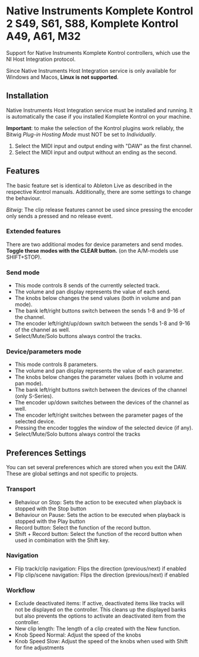 # Native Instruments Komplete Kontrol 2 S49, S61, S88, Komplete Kontrol A49, A61, M32

Support for Native Instruments Komplete Kontrol controllers, which use the NI Host Integration protocol.

Since Native Instruments Host Integration service is only available for Windows and Macos, **Linux is not supported**.

## Installation

Native Instruments Host Integration service must be installed and running. It is automatically the case
if you installed Komplete Kontrol on your machine.

**Important**: to make the selection of the Kontrol plugins work reliably, the Bitwig *Plug-in Hosting Mode* must NOT be set to *Individually*.

1. Select the MIDI input and output ending with "DAW" as the first channel.
2. Select the MIDI input and output without an ending as the second.

## Features

The basic feature set is identical to Ableton Live as described in the respective Kontrol manuals.
Additionally, there are some settings to change the behaviour.

*Bitwig*: The clip release features cannot be used since pressing the encoder only sends a pressed and no release event.

### Extended features

There are two additional modes for device parameters and send modes. **Toggle these modes with the CLEAR button.** (on the A/M-models use SHIFT+STOP).

### Send mode

* This mode controls 8 sends of the currently selected track.
* The volume and pan display represents the value of each send.
* The knobs below changes the send values (both in volume and pan mode).
* The bank left/right buttons switch between the sends 1-8 and 9-16 of the channel.
* The encoder left/right/up/down switch between the sends 1-8 and 9-16 of the channel as well.
* Select/Mute/Solo buttons always control the tracks.

### Device/parameters mode

* This mode controls 8 parameters.
* The volume and pan display represents the value of each parameter.
* The knobs below changes the parameter values (both in volume and pan mode).
* The bank left/right buttons switch between the devices of the channel (only S-Series).
* The encoder up/down switches between the devices of the channel as well.
* The encoder left/right switches between the parameter pages of the selected device.
* Pressing the encoder toggles the window of the selected device (if any).
* Select/Mute/Solo buttons always control the tracks

## Preferences Settings

You can set several preferences which are stored when you exit the DAW. These are global settings and not specific to projects.

### Transport

* Behaviour on Stop: Sets the action to be executed when playback is stopped with the Stop button
* Behaviour on Pause: Sets the action to be executed when playback is stopped with the Play button
* Record button: Select the function of the record button.
* Shift + Record button: Select the function of the record button when used in combination with the Shift key.

### Navigation

* Flip track/clip navigation: Flips the direction (previous/next) if enabled
* Flip clip/scene navigation: Flips the direction (previous/next) if enabled

### Workflow

* Exclude deactivated items: If active, deactivated items like tracks will not be displayed on the controller. This cleans up the displayed banks but also prevents the options to activate an deactivated item from the controller.
* New clip length: The length of a clip created with the New function.
* Knob Speed Normal: Adjust the speed of the knobs
* Knob Speed Slow: Adjust the speed of the knobs when used with Shift for fine adjustments

<div style="page-break-after: always; visibility: hidden"> 
\pagebreak 
</div>
